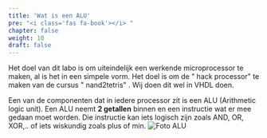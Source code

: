 ```yaml
---
title: 'Wat is een ALU'
pre: "<i class='fas fa-book'></i> "
chapter: false
weight: 10
draft: false
---
```


Het doel van dit labo is om uiteindelijk een werkende microprocessor te maken, al is het in een simpele vorm. Het doel is om de " hack processor"  te maken van de cursus " nand2tetris" . Wij doen dit wel in VHDL doen.

Een van de componenten dat in iedere processor zit is een ALU (Arithmetic logic unit). Een ALU neemt **2 getallen** binnen en een instructie wat er mee gedaan moet worden. Die instructie kan iets logisch zijn zoals AND, OR, XOR,.. of iets wiskundig zoals plus of min. 
![Foto ALU](/images/ALU/ALU_Principle.png)


